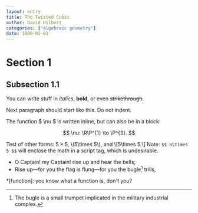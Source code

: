 ```yaml
---
layout: entry
title: The Twisted Cubic
author: David Hilbert
categories: ["algebraic geometry"]
date: 1900-01-01
---
```


# Section 1

## Subsection 1.1
You can write stuff in _italics_, **bold**, or even ~~strikethrough~~.

Next paragraph should start like this. Do not indent.

The function $ \nu $ is written inline, but can also be in a block:

$$ \nu: \R\P^{1} \to \P^{3}. $$

Test of other forms: $5\times 5$, \\(5\times 5\\), and \\[5\times 5.\\]
Note: `$$ 5\times 5 $$` will enclose the math in a script tag, which is undesirable.


- O Captain! my Captain! rise up and hear the bells;
- Rise up—for you the flag is flung—for you the bugle[^bugle] trills,

[^bugle]:
    The bugle is a small trumpet implicated in the military industrial complex.

*[function]: you know what a function is, don't you?
